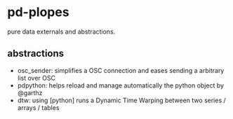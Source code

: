 # pd-plopes
pure data externals and abstractions.

## abstractions
- osc_sender: simplifies a OSC connection and eases sending a arbitrary list over OSC
- pdpython: helps reload and manage automatically the python object by @garthz
- dtw: using [python] runs a Dynamic Time Warping between two series / arrays / tables
